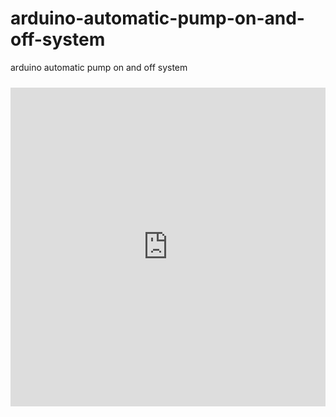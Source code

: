 # arduino-automatic-pump-on-and-off-system
arduino automatic  pump on and off system
<iframe src="https://create.arduino.cc/editor/_/b07b5b7a-1828-4685-8b67-f6117c9328aa/preview?embed" style="height:510px;width:100%;margin:10px 0" frameborder=0></iframe>